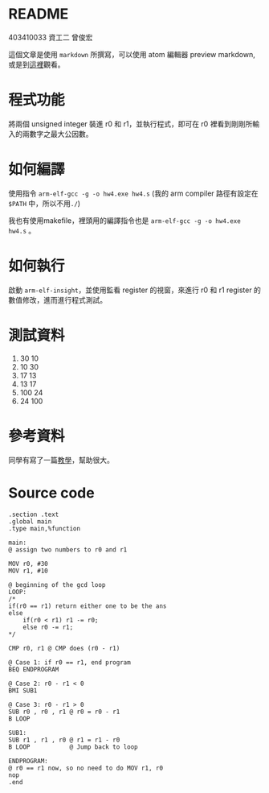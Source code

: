 # README

403410033
資工二 曾俊宏

這個文章是使用 `markdown` 所撰寫，可以使用 atom 編輯器 preview markdown, 或是到[這裡](https://github.com/henrybear327/Assembly/blob/master/hw4/README.md)觀看。

# 程式功能

將兩個 unsigned integer 裝進 r0 和 r1，並執行程式，即可在 r0 裡看到剛剛所輸入的兩數字之最大公因數。

# 如何編譯

使用指令 `arm-elf-gcc -g -o hw4.exe hw4.s` (我的 arm compiler 路徑有設定在 `$PATH` 中，所以不用`./`)

我也有使用makefile，裡頭用的編譯指令也是 `arm-elf-gcc -g -o hw4.exe hw4.s` 。

# 如何執行

啟動 `arm-elf-insight`，並使用監看 register 的視窗，來進行 r0 和 r1 register 的數值修改，進而進行程式測試。

# 測試資料

1. 30 10
2. 10 30
3. 17 13
4. 13 17
5. 100 24
6. 24 100

# 參考資料

同學有寫了一篇[教學](https://henrybear327.gitbooks.io/gitbook_tutorial/content/Assembly/ARM-Instruction/Conditional-Execution/index.html)，幫助很大。

# Source code

```arm
.section .text
.global main
.type main,%function

main:
@ assign two numbers to r0 and r1

MOV r0, #30
MOV r1, #10

@ beginning of the gcd loop
LOOP:
/*
if(r0 == r1) return either one to be the ans
else
    if(r0 < r1) r1 -= r0;
    else r0 -= r1;
*/

CMP r0, r1 @ CMP does (r0 - r1)

@ Case 1: if r0 == r1, end program
BEQ ENDPROGRAM

@ Case 2: r0 - r1 < 0
BMI SUB1

@ Case 3: r0 - r1 > 0
SUB r0 , r0 , r1 @ r0 = r0 - r1
B LOOP

SUB1:
SUB r1 , r1 , r0 @ r1 = r1 - r0
B LOOP           @ Jump back to loop

ENDPROGRAM:
@ r0 == r1 now, so no need to do MOV r1, r0
nop
.end
```

